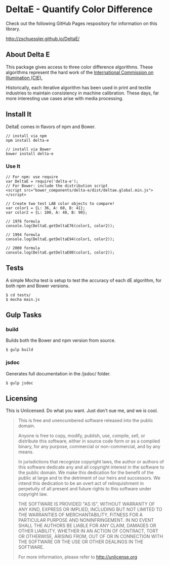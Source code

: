 # DeltaE - Quantify Color Difference

Check out the following GitHub Pages respository for information on this library.

http://zschuessler.github.io/DeltaE/

## About Delta E

This package gives access to three color difference algorithms. 
These algorithms represent the hard work of the [International Commission on Illumination (CIE).](http://www.cie.co.at/)


Historically, each iterative algorithm has been used in print
and textile industries to maintain consistency in machine calibration.
These days, far more interesting use cases arise with media processing.
    
## Install It

DeltaE comes in flavors of npm and Bower.

    // install via npm
    npm install delta-e

    // install via Bower
    bower install delta-e

### Use It
    // For npm: use require
    var DeltaE = require('delta-e');
    // For Bower: include the distribution script
    <script src="bower_components/delta-e/dist/deltae.global.min.js"></script>

    // Create two test LAB color objects to compare!
    var color1 = {L: 36, A: 60, B: 41};
    var color2 = {L: 100, A: 40, B: 90};
    
    // 1976 formula
    console.log(DeltaE.getDeltaE76(color1, color2));
    
    // 1994 formula
    console.log(DeltaE.getDeltaE94(color1, color2));
    
    // 2000 formula
    console.log(DeltaE.getDeltaE00(color1, color2));

## Tests

A simple Mocha test is setup to test the accuracy of each dE algorithm, for both
npm and Bower versions.

    $ cd tests/
    $ mocha main.js

## Gulp Tasks

### build

Builds both the Bower and npm version from source.

    $ gulp build

### jsdoc

Generates full documentation in the /jsdoc/ folder.

    $ gulp jsdoc

## Licensing

This is Unlicensed. Do what you want. Just don't sue me, and we is cool.

> This is free and unencumbered software released into the public domain.
>
> Anyone is free to copy, modify, publish, use, compile, sell, or
distribute this software, either in source code form or as a compiled
binary, for any purpose, commercial or non-commercial, and by any
means.
>
> In jurisdictions that recognize copyright laws, the author or authors
of this software dedicate any and all copyright interest in the
software to the public domain. We make this dedication for the benefit
of the public at large and to the detriment of our heirs and
successors. We intend this dedication to be an overt act of
relinquishment in perpetuity of all present and future rights to this
software under copyright law.
>
> THE SOFTWARE IS PROVIDED "AS IS", WITHOUT WARRANTY OF ANY KIND,
EXPRESS OR IMPLIED, INCLUDING BUT NOT LIMITED TO THE WARRANTIES OF
MERCHANTABILITY, FITNESS FOR A PARTICULAR PURPOSE AND NONINFRINGEMENT.
IN NO EVENT SHALL THE AUTHORS BE LIABLE FOR ANY CLAIM, DAMAGES OR
OTHER LIABILITY, WHETHER IN AN ACTION OF CONTRACT, TORT OR OTHERWISE,
ARISING FROM, OUT OF OR IN CONNECTION WITH THE SOFTWARE OR THE USE OR
OTHER DEALINGS IN THE SOFTWARE.
>
> For more information, please refer to <http://unlicense.org>


